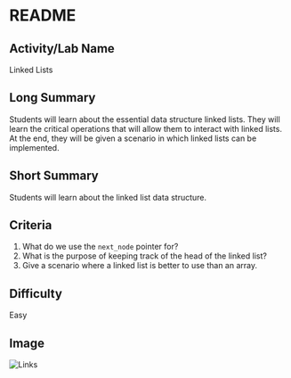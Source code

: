 # README

## Activity/Lab Name

Linked Lists

## Long Summary

Students will learn about the essential data structure linked lists. They will learn the critical operations that will allow them to interact with linked lists. At the end, they will be given a scenario in which linked lists can be implemented.

## Short Summary

Students will learn about the linked list data structure.

## Criteria

1. What do we use the `next_node` pointer for?
2. What is the purpose of keeping track of the head of the linked list?
3. Give a scenario where a linked list is better to use than an array.

## Difficulty

Easy

## Image

![Links](https://images.pexels.com/photos/86733/pexels-photo-86733.jpeg?auto=compress&cs=tinysrgb&dpr=2&h=650&w=940s)

